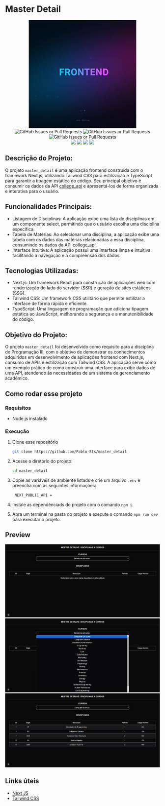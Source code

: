 # Master Detail

<div align="center">

<img src="./.gitassets/capa.png" width="350px"/>

<div data-badges>
 
 <img alt="GitHub Issues or Pull Requests" src="https://img.shields.io/github/issues/pablo-sts/college_api?style=for-the-badge">
 <img alt="GitHub Issues or Pull Requests" src="https://img.shields.io/github/stars/pablo-sts/college_api?style=for-the-badge">
 <img alt="GitHub Issues or Pull Requests" src="https://img.shields.io/github/forks/pablo-sts/college_api?style=for-the-badge">

</div>

<div data-badges>
 <img src="https://img.shields.io/badge/next%20js-000000?style=for-the-badge&logo=nextdotjs&logoColor=white"/>
 <img src="https://img.shields.io/badge/TypeScript-007ACC?style=for-the-badge&logo=typescript&logoColor=white"/>
 <img src="https://img.shields.io/badge/React-20232A?style=for-the-badge&logo=react&logoColor=61DAFB"/>
 <img src="https://img.shields.io/badge/Tailwind_CSS-38B2AC?style=for-the-badge&logo=tailwind-css&logoColor=white"/>
</div>

</div>

## Descrição do Projeto:

O projeto `master_detail` é uma aplicação frontend construída com o framework Next.js, utilizando Tailwind CSS para estilização e TypeScript para garantir a tipagem estática do código. Seu principal objetivo é consumir os dados da API [college_api](https://github.com/Pablo-Sts/college_api) e apresentá-los de forma organizada e interativa para o usuário.

## Funcionalidades Principais:

- Listagem de Disciplinas: A aplicação exibe uma lista de disciplinas em um componente select, permitindo que o usuário escolha uma disciplina específica.
- Tabela de Matérias: Ao selecionar uma disciplina, a aplicação exibe uma tabela com os dados das matérias relacionadas a essa disciplina, consumindo os dados da API college_api.
- Interface Intuitiva: A aplicação possui uma interface limpa e intuitiva, facilitando a navegação e a compreensão dos dados.

## Tecnologias Utilizadas:

- Next.js: Um framework React para construção de aplicações web com renderização do lado do servidor (SSR) e geração de sites estáticos (SSG).
- Tailwind CSS: Um framework CSS utilitário que permite estilizar a interface de forma rápida e eficiente.
- TypeScript: Uma linguagem de programação que adiciona tipagem estática ao JavaScript, melhorando a segurança e a manutenibilidade do código.

##  Objetivo do Projeto:

O projeto `master_detail` foi desenvolvido como requisito para a disciplina de Programação III, com o objetivo de demonstrar os conhecimentos adquiridos em desenvolvimento de aplicações frontend com Next.js, consumo de APIs e estilização com Tailwind CSS. A aplicação serve como um exemplo prático de como construir uma interface para exibir dados de uma API, atendendo às necessidades de um sistema de gerenciamento acadêmico.


## Como rodar esse projeto

### Requisitos

- Node.js instalado

### Execução

1. Clone esse repositório

    ```sh
    git clone https://github.com/Pablo-Sts/master_detail
    ```

2. Acesse o diretório do projeto: 

    ```sh
    cd master_detail
    ```

3. Copie as variáveis de ambiente listads e crie um arquivo `.env` e preencha com as seguintes informações:

    ```sh
     NEXT_PUBLIC_API =
    ```

5. Instale as dependênciads do projeto com o comando `npm i`.

6. Abra um terminal na pasta do projeto e execute o comando `npm run dev` para executar o projeto.

## Preview

![Requisição na endpoint de cursos](./.gitassets/1.png)
![Requisição na endpoint de cursos](./.gitassets/2.png)
![Requisição na endpoint de cursos](./.gitassets/3.png)

## Links úteis

- [Next JS](https://nextjs.org/)
- [Tailwind CSS](https://tailwindcss.com/)